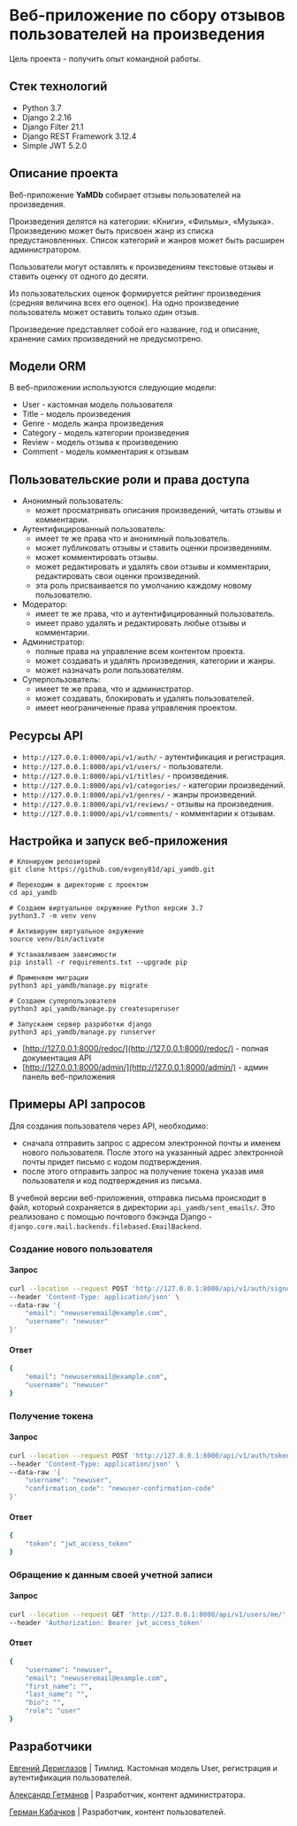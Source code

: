 # Веб-приложение по сбору отзывов пользователей на произведения

Цель проекта - получить опыт командной работы.


## Стек технологий
- Python 3.7
- Django 2.2.16
- Django Filter 21.1
- Django REST Framework 3.12.4
- Simple JWT 5.2.0


## Описание проекта

Веб-приложение **YaMDb** собирает отзывы пользователей на произведения. 

Произведения делятся на категории: «Книги», «Фильмы», «Музыка». 
Произведению может быть присвоен жанр из списка предустановленных.
Список категорий и жанров может быть расширен администратором.

Пользователи могут оставлять к произведениям текстовые отзывы и ставить оценку от одного до десяти.

Из пользовательских оценок формируется рейтинг произведения (средняя величина всех его оценок).
На одно произведение пользователь может оставить только один отзыв.

Произведение представляет собой его название, год и описание, хранение самих произведений не предусмотрено. 


## Модели ORM
В веб-приложении используются следующие модели:
- User - кастомная модель пользователя
- Title - модель произведения
- Genre - модель жанра произведения
- Category - модель категории произведения
- Review - модель отзыва к произведению
- Comment - модель комментария к отзывам


## Пользовательские роли и права доступа
- Анонимный пользователь:
    - может просматривать описания произведений, читать отзывы и комментарии.
- Аутентифицированный пользователь:
    - имеет те же права что и анонимный пользователь.
    - может публиковать отзывы и ставить оценки произведениям.
    - может комментировать отзывы.
    - может редактировать и удалять свои отзывы и комментарии, редактировать свои оценки произведений.
    - эта роль присваивается по умолчанию каждому новому пользователю.
- Модератор:
    - имеет те же права, что и аутентифицированный пользователь.
    - имеет право удалять и редактировать любые отзывы и комментарии.
- Администратор: 
    - полные права на управление всем контентом проекта.
    - может создавать и удалять произведения, категории и жанры.
    - может назначать роли пользователям.
- Суперпользователь:
    - имеет те же права, что и администратор.
    - может создавать, блокировать и удалять пользователей.
    - имеет неограниченные права управления проектом.


## Ресурсы API
- `http://127.0.0.1:8000/api/v1/auth/` - аутентификация и регистрация.
- `http://127.0.0.1:8000/api/v1/users/` - пользователи.
- `http://127.0.0.1:8000/api/v1/titles/` - произведения.
- `http://127.0.0.1:8000/api/v1/categories/` - категории произведений.
- `http://127.0.0.1:8000/api/v1/genres/` - жанры произведений.
- `http://127.0.0.1:8000/api/v1/reviews/` - отзывы на произведения.
- `http://127.0.0.1:8000/api/v1/comments/` - комментарии к отзывам.


## Настройка и запуск веб-приложения
```
# Клонируем репозиторий
git clone https://github.com/evgeny81d/api_yamdb.git

# Переходим в директорию с проектом 
cd api_yamdb

# Создаем виртуальное окружение Python версии 3.7
python3.7 -m venv venv

# Активируем виртуальное окружение
source venv/bin/activate

# Устанавливаем зависимости
pip install -r requirements.txt --upgrade pip

# Применяем миграции
python3 api_yamdb/manage.py migrate

# Создаем суперпользователя
python3 api_yamdb/manage.py createsuperuser

# Запускаем сервер разработки django
python3 api_yamdb/manage.py runserver
```

 - [http://127.0.0.1:8000/redoc/](http://127.0.0.1:8000/redoc/) - полная документация API
 - [http://127.0.0.1:8000/admin/](http://127.0.0.1:8000/admin/) - админ панель веб-приложения


## Примеры API запросов
Для создания пользователя через API, необходимо: 
- сначала отправить запрос с адресом электронной почты и именем нового пользователя. После этого на указанный
адрес электронной почты придет письмо с кодом подтверждения.
- после этого отправить запрос на получение токена указав имя пользователя и код подтверждения из письма.

В учебной версии веб-приложения, отправка письма происходит в файл, который сохраняется в
директории `api_yamdb/sent_emails/`. Это реализовано с помощью почтового
бэкэнда Django - `django.core.mail.backends.filebased.EmailBackend`.

### Создание нового пользователя
#### Запрос
```sh
curl --location --request POST 'http://127.0.0.1:8000/api/v1/auth/signup/' \
--header 'Content-Type: application/json' \
--data-raw '{
    "email": "newuseremail@example.com",
    "username": "newuser"
}'
```
#### Ответ
```sh
{
    "email": "newuseremail@example.com",
    "username": "newuser"
}
```

### Получение токена
#### Запрос
```sh
curl --location --request POST 'http://127.0.0.1:8000/api/v1/auth/token/' \
--header 'Content-Type: application/json' \
--data-raw '{
    "username": "newuser",
    "confirmation_code": "newuser-confirmation-code"
}'
```
#### Ответ
```sh
{
    "token": "jwt_access_token"
}
```

### Обращение к данным своей учетной записи
#### Запрос
```sh
curl --location --request GET 'http://127.0.0.1:8000/api/v1/users/me/' \
--header 'Authorization: Bearer jwt_access_token'
```
#### Ответ
```sh
{
    "username": "newuser",
    "email": "newuseremail@example.com",
    "first_name": "",
    "last_name": "",
    "bio": "",
    "role": "user"
}
```

## Разработчики
[Евгений Дериглазов](https://github.com/evgeny81d) |
Тимлид. Кастомная модель User, регистрация и аутентификация пользователей.

[Александр Гетманов](https://github.com/SelfGenius) | Разработчик, контент администратора.

[Герман Кабачков](https://github.com/tinkofoxil) | Разработчик, контент пользователей.
